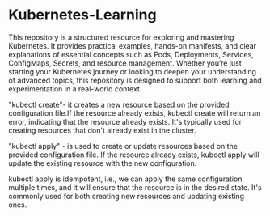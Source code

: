 # Kubernetes-Learning
This repository is a structured resource for exploring and mastering Kubernetes. It provides practical examples, hands-on manifests, and clear explanations of essential concepts such as Pods, Deployments, Services, ConfigMaps, Secrets, and resource management. Whether you’re just starting your Kubernetes journey or looking to deepen your understanding of advanced topics, this repository is designed to support both learning and experimentation in a real-world context.

"kubectl create"- it creates a new resource based on the provided configuration file.If the resource already exists, kubectl create will return an error, indicating that the resource already exists.
It's typically used for creating resources that don't already exist in the cluster.

"kubectl apply" - is used to create or update resources based on the provided configuration file. If the resource already exists, kubectl apply will update the existing resource with the new configuration. 

kubectl apply is idempotent, i.e., we can apply the same configuration multiple times, and it will ensure that the resource is in the desired state. It's commonly used for both creating new resources and updating existing ones.
